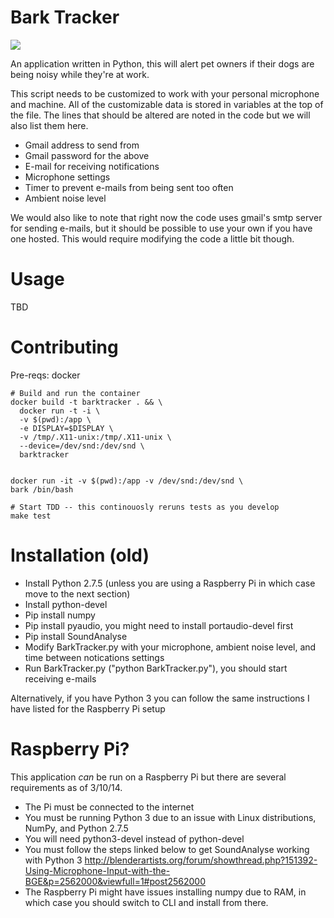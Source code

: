 # Bark Tracker

![](http://www.dgpforpets.com/wp-content/uploads/2016/10/barking-dog.jpg)

An application written in Python, this will alert pet owners if their dogs are being noisy while they're at work.

This script needs to be customized to work with your personal microphone and machine. All of the customizable data is stored in variables at the top of the file.  The lines that should be altered are noted in the code but we will also list them here.

- Gmail address to send from
- Gmail password for the above
- E-mail for receiving notifications
- Microphone settings
- Timer to prevent e-mails from being sent too often
- Ambient noise level

We would also like to note that right now the code uses gmail's smtp server for sending e-mails, but it should be possible to use your own if you have one hosted.  This would require modifying the code a little bit though.

# Usage
TBD

# Contributing
Pre-reqs: docker

```
# Build and run the container
docker build -t barktracker . && \
  docker run -t -i \
  -v $(pwd):/app \
  -e DISPLAY=$DISPLAY \
  -v /tmp/.X11-unix:/tmp/.X11-unix \
  --device=/dev/snd:/dev/snd \
  barktracker


docker run -it -v $(pwd):/app -v /dev/snd:/dev/snd \
bark /bin/bash

# Start TDD -- this continouosly reruns tests as you develop
make test
```

# Installation (old)
- Install Python 2.7.5 (unless you are using a Raspberry Pi in which case move to the next section)
- Install python-devel
- Pip install numpy
- Pip install pyaudio, you might need to install portaudio-devel first
- Pip install SoundAnalyse
- Modify BarkTracker.py with your microphone, ambient noise level, and time between notications settings
- Run BarkTracker.py ("python BarkTracker.py"), you should start receiving e-mails

Alternatively, if you have Python 3 you can follow the same instructions I have listed for the Raspberry Pi setup

# Raspberry Pi?

This application *can* be run on a Raspberry Pi but there are several requirements as of 3/10/14.

- The Pi must be connected to the internet
- You must be running Python 3 due to an issue with Linux distributions, NumPy, and Python 2.7.5
- You will need python3-devel instead of python-devel
- You must follow the steps linked below to get SoundAnalyse working with Python 3 http://blenderartists.org/forum/showthread.php?151392-Using-Microphone-Input-with-the-BGE&p=2562000&viewfull=1#post2562000
- The Raspberry Pi might have issues installing numpy due to RAM, in which case you should switch to CLI and install from there.
